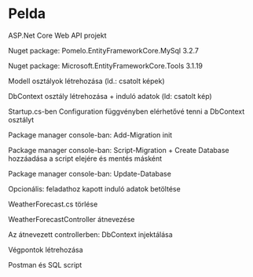 # Pelda
ASP.Net Core Web API projekt

Nuget package: Pomelo.EntityFrameworkCore.MySql  3.2.7

Nuget package: Microsoft.EntityFrameworkCore.Tools 3.1.19

Modell osztályok létrehozása (ld.: csatolt képek)

DbContext osztály létrehozása + induló adatok (ld: csatolt kép)

Startup.cs-ben Configuration függvényben elérhetővé tenni a DbContext osztályt

Package manager console-ban: Add-Migration init

Package manager console-ban: Script-Migration + Create Database hozzáadása a script elejére és mentés másként

Package manager console-ban: Update-Database

Opcionális: feladathoz kapott induló adatok betöltése

WeatherForecast.cs törlése

WeatherForecastController átnevezése

Az átnevezett controllerben: DbContext injektálása

Végpontok létrehozása

Postman és SQL script
